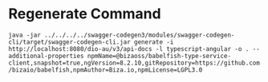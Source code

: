 # Regenerate Command

`java -jar ../../../../swagger-codegen3/modules/swagger-codegen-cli/target/swagger-codegen-cli.jar generate -i http://localhost:8080/dio-au/v3/api-docs -l typescript-angular -o . --additional-properties npmName=@bizaoss/babelfish-type-service-client,snapshot=true,ngVersion=8.2.10,gitRepository=https://github.com/bizaio/babelfish,npmAuthor=Biza.io,npmLicense=LGPL3.0
`
